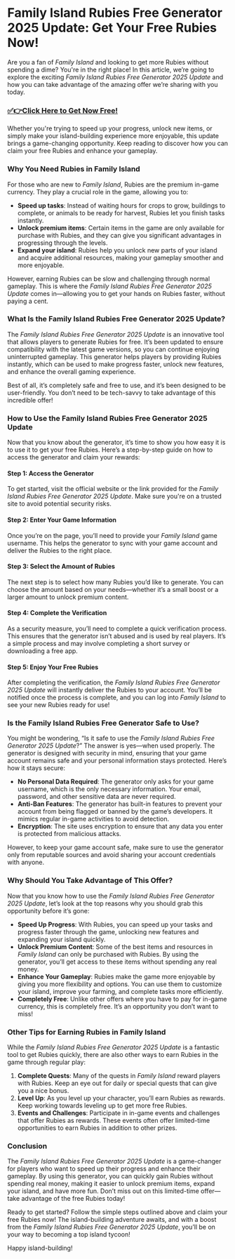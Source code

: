 # Family Island Rubies Free Generator 2025 Update: Get Your Free Rubies Now!

Are you a fan of *Family Island* and looking to get more Rubies without spending a dime? You're in the right place! In this article, we’re going to explore the exciting *Family Island Rubies Free Generator 2025 Update* and how you can take advantage of the amazing offer we’re sharing with you today.

### [✅👉Click Here to Get Now Free!](https://freerewards.xyz/family/island/)

Whether you're trying to speed up your progress, unlock new items, or simply make your island-building experience more enjoyable, this update brings a game-changing opportunity. Keep reading to discover how you can claim your free Rubies and enhance your gameplay.

### **Why You Need Rubies in Family Island**

For those who are new to *Family Island*, Rubies are the premium in-game currency. They play a crucial role in the game, allowing you to:

- **Speed up tasks**: Instead of waiting hours for crops to grow, buildings to complete, or animals to be ready for harvest, Rubies let you finish tasks instantly.
- **Unlock premium items**: Certain items in the game are only available for purchase with Rubies, and they can give you significant advantages in progressing through the levels.
- **Expand your island**: Rubies help you unlock new parts of your island and acquire additional resources, making your gameplay smoother and more enjoyable.
  
However, earning Rubies can be slow and challenging through normal gameplay. This is where the *Family Island Rubies Free Generator 2025 Update* comes in—allowing you to get your hands on Rubies faster, without paying a cent.

### **What Is the Family Island Rubies Free Generator 2025 Update?**

The *Family Island Rubies Free Generator 2025 Update* is an innovative tool that allows players to generate Rubies for free. It’s been updated to ensure compatibility with the latest game versions, so you can continue enjoying uninterrupted gameplay. This generator helps players by providing Rubies instantly, which can be used to make progress faster, unlock new features, and enhance the overall gaming experience.

Best of all, it’s completely safe and free to use, and it’s been designed to be user-friendly. You don’t need to be tech-savvy to take advantage of this incredible offer!

### **How to Use the Family Island Rubies Free Generator 2025 Update**

Now that you know about the generator, it’s time to show you how easy it is to use it to get your free Rubies. Here’s a step-by-step guide on how to access the generator and claim your rewards:

#### **Step 1: Access the Generator**
To get started, visit the official website or the link provided for the *Family Island Rubies Free Generator 2025 Update*. Make sure you're on a trusted site to avoid potential security risks. 

#### **Step 2: Enter Your Game Information**
Once you’re on the page, you’ll need to provide your *Family Island* game username. This helps the generator to sync with your game account and deliver the Rubies to the right place.

#### **Step 3: Select the Amount of Rubies**
The next step is to select how many Rubies you’d like to generate. You can choose the amount based on your needs—whether it’s a small boost or a larger amount to unlock premium content.

#### **Step 4: Complete the Verification**
As a security measure, you’ll need to complete a quick verification process. This ensures that the generator isn’t abused and is used by real players. It’s a simple process and may involve completing a short survey or downloading a free app.

#### **Step 5: Enjoy Your Free Rubies**
After completing the verification, the *Family Island Rubies Free Generator 2025 Update* will instantly deliver the Rubies to your account. You’ll be notified once the process is complete, and you can log into *Family Island* to see your new Rubies ready for use!

### **Is the Family Island Rubies Free Generator Safe to Use?**

You might be wondering, “Is it safe to use the *Family Island Rubies Free Generator 2025 Update*?” The answer is yes—when used properly. The generator is designed with security in mind, ensuring that your game account remains safe and your personal information stays protected. Here’s how it stays secure:

- **No Personal Data Required**: The generator only asks for your game username, which is the only necessary information. Your email, password, and other sensitive data are never required.
- **Anti-Ban Features**: The generator has built-in features to prevent your account from being flagged or banned by the game’s developers. It mimics regular in-game activities to avoid detection.
- **Encryption**: The site uses encryption to ensure that any data you enter is protected from malicious attacks.

However, to keep your game account safe, make sure to use the generator only from reputable sources and avoid sharing your account credentials with anyone.

### **Why Should You Take Advantage of This Offer?**

Now that you know how to use the *Family Island Rubies Free Generator 2025 Update*, let’s look at the top reasons why you should grab this opportunity before it’s gone:

- **Speed Up Progress**: With Rubies, you can speed up your tasks and progress faster through the game, unlocking new features and expanding your island quickly.
- **Unlock Premium Content**: Some of the best items and resources in *Family Island* can only be purchased with Rubies. By using the generator, you’ll get access to these items without spending any real money.
- **Enhance Your Gameplay**: Rubies make the game more enjoyable by giving you more flexibility and options. You can use them to customize your island, improve your farming, and complete tasks more efficiently.
- **Completely Free**: Unlike other offers where you have to pay for in-game currency, this is completely free. It’s an opportunity you don’t want to miss!

### **Other Tips for Earning Rubies in Family Island**

While the *Family Island Rubies Free Generator 2025 Update* is a fantastic tool to get Rubies quickly, there are also other ways to earn Rubies in the game through regular play:

1. **Complete Quests**: Many of the quests in *Family Island* reward players with Rubies. Keep an eye out for daily or special quests that can give you a nice bonus.
2. **Level Up**: As you level up your character, you’ll earn Rubies as rewards. Keep working towards leveling up to get more free Rubies.
3. **Events and Challenges**: Participate in in-game events and challenges that offer Rubies as rewards. These events often offer limited-time opportunities to earn Rubies in addition to other prizes.

### **Conclusion**

The *Family Island Rubies Free Generator 2025 Update* is a game-changer for players who want to speed up their progress and enhance their gameplay. By using this generator, you can quickly gain Rubies without spending real money, making it easier to unlock premium items, expand your island, and have more fun. Don’t miss out on this limited-time offer—take advantage of the free Rubies today!

Ready to get started? Follow the simple steps outlined above and claim your free Rubies now! The island-building adventure awaits, and with a boost from the *Family Island Rubies Free Generator 2025 Update*, you’ll be on your way to becoming a top island tycoon! 

Happy island-building!
